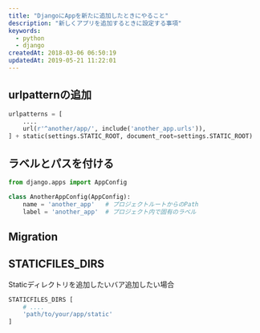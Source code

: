```yaml
---
title: "DjangoにAppを新たに追加したときにやること"
description: "新しくアプリを追加するときに設定する事項"
keywords:
  - python
  - django
createdAt: 2018-03-06 06:50:19
updatedAt: 2019-05-21 11:22:01
---
```


## urlpatternの追加

```python
urlpatterns = [
    ....
    url(r'^another/app/', include('another_app.urls')),
] + static(settings.STATIC_ROOT, document_root=settings.STATIC_ROOT)
```

## ラベルとパスを付ける

```python
from django.apps import AppConfig

class AnotherAppConfig(AppConfig):
    name = 'another_app'   # プロジェクトルートからのPath
    label = 'another_app'  # プロジェクト内で固有のラベル
```


## Migration

## STATICFILES_DIRS

Staticディレクトリを追加したいバア追加したい場合

```python
STATICFILES_DIRS [
    # ....
    'path/to/your/app/static'
]
```

